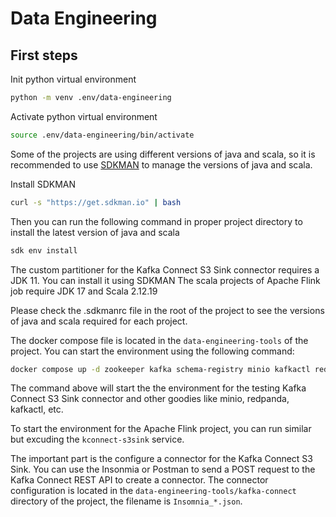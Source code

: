 # Data Engineering

## First steps

Init python virtual environment

```bash
python -m venv .env/data-engineering
```

Activate python virtual environment

```bash
source .env/data-engineering/bin/activate
```


Some of the projects are using different versions of java and scala, so it is recommended to use [SDKMAN](https://sdkman.io/) to manage the versions of java and scala.

Install SDKMAN

```bash
curl -s "https://get.sdkman.io" | bash
``` 

Then you can run the following command in proper project directory to install the latest version of java and scala

```bash
sdk env install 
```

The custom partitioner for the Kafka Connect S3 Sink connector requires a JDK 11. You can install it using SDKMAN
The scala projects of Apache Flink job require JDK 17 and Scala 2.12.19

Please check the .sdkmanrc file in the root of the project to see the versions of java and scala required for each project.


The docker compose file is located in the `data-engineering-tools` of the project. You can start the environment using the following command:

```bash
docker compose up -d zookeeper kafka schema-registry minio kafkactl redpanda-console kconnect-s3sink awscli minio-client
```

The command above will start the the environment for the testing Kafka Connect S3 Sink connector and other goodies like minio, redpanda, kafkactl, etc.

To start the environment for the Apache Flink project, you can run similar but excuding the `kconnect-s3sink` service.

The important part is the configure a connector for the Kafka Connect S3 Sink. 
You can use the Insonmia or Postman to send a POST request to the Kafka Connect REST API to create a connector. The connector configuration is located in the `data-engineering-tools/kafka-connect` directory of the project, the filename is `Insomnia_*.json`.